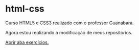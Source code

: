 # html-css
Curso HTML5 e CSS3 realizado com o professor Guanabara.

Agora estou realizando a modificação de meus repositórios.

<a href="https://guimagarotti.github.io/html-css/exercicios/ex020">Abrir aba exercícios.</a>
